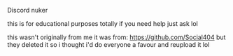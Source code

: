 Discord nuker 

this is for educational purposes totally
if you need help just ask lol

this wasn't originally from me it was from: https://github.com/Social404
but they deleted it so i thought i'd do everyone a favour and reupload it lol
